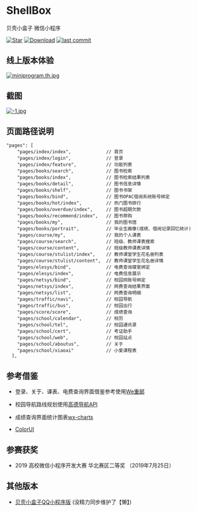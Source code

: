 # ShellBox

贝壳小盒子 微信小程序

[![Star](https://img.shields.io/badge/Star-Airmole-brightgreen.svg)](https://github.com/Airmole/ShellBox/stargazers)
[![Download](https://img.shields.io/badge/download-.zip-brightgreen.svg)](https://github.com/Airmole/ShellBox/archive/master.zip)
[![last commit](https://img.shields.io/badge/last%20commit-2021--06--07-green.svg)](https://github.com/Airmole/ShellBox/commits/master)


## 线上版本体验

[![miniprogram.th.jpg](https://upload-images.jianshu.io/upload_images/4697920-978a1204bd86e58c.png?imageMogr2/auto-orient/strip%7CimageView2/2/w/1240)](小程序体验码)


## 截图
[![-1.jpg](https://upload-images.jianshu.io/upload_images/4697920-dfebfcf8673fc144.png?imageMogr2/auto-orient/strip%7CimageView2/2/w/1240)](https://z4a.net/image/7NtGdH)

## 页面路径说明

```
"pages": [
    "pages/index/index",             // 首页
    "pages/index/login",             // 登录
    "pages/index/feature",           // 功能列表
    "pages/books/search",            // 图书检索
    "pages/books/index",             // 图书检索结果列表
    "pages/books/detail",            // 图书信息详情 
    "pages/books/shelf",             // 图书书架
    "pages/books/bind",              // 图书OPAC借阅系统账号绑定
    "pages/books/hot/index",         // 热门图书排行
    "pages/books/overdue/index",     // 图书超期欠款
    "pages/books/recommend/index",   // 图书荐购
    "pages/books/my",                // 我的图书馆
    "pages/books/portrait",          // 毕业生画像(成绩、借阅记录回忆统计)
    "pages/course/my",               // 我的个人课表
    "pages/course/search",           // 班级、教师课表搜索
    "pages/course/content",          // 班级教师课表详情
    "pages/course/stulist/index",    // 教师课堂学生花名册列表
    "pages/course/stulist/content",  // 教师课堂学生花名册详情
    "pages/elesys/bind",             // 电费查询寝室绑定
    "pages/elesys/index",            // 电费信息展示
    "pages/netsys/bind",             // 校园网账号绑定
    "pages/netsys/index",            // 网费查询结果界面
    "pages/netsys/list",             // 网费查询明细
    "pages/traffic/navi",            // 校园导航
    "pages/traffic/bus",             // 校园出行
    "pages/score/score",             // 成绩查询
    "pages/school/calendar",         // 校历
    "pages/school/tel",              // 校园通讯录
    "pages/school/cert",             // 考证助手
    "pages/school/web",              // 校园站点
    "pages/school/aboutus",          // 关于
    "pages/school/xiaoai"            // 小爱课程表
  ],
```

## 参考借鉴

- 登录、关于、课表、电费查询界面借鉴参考使用[We重邮](https://github.com/mcc108/wecqupt)

- 校园导航路线规划使用[高德导航API](https://lbs.amap.com/)

- 成绩查询界面统计图表[wx-charts](https://github.com/xiaolin3303/wx-charts)

- [ColorUI](https://github.com/weilanwl/ColorUI)


## 参赛获奖

- 2019 高校微信小程序开发大赛 华北赛区二等奖 （2019年7月25日）

## 其他版本

- [贝壳小盒子QQ小程序版](https://github.com/Airmole/ShellBox_QApp) (没精力同步维护了【懒】)
